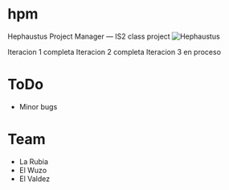 hpm
===

Hephaustus Project Manager — IS2 class project
![Hephaustus](http://groupweird.com/hpm.png)


Iteracion 1 completa
Iteracion 2 completa
Iteracion 3 en proceso

ToDo
====

* Minor bugs


Team
====

* La Rubia
* El Wuzo
* El Valdez
